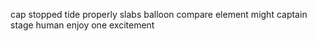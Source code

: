 cap stopped tide properly slabs balloon compare element might captain stage human enjoy one excitement
